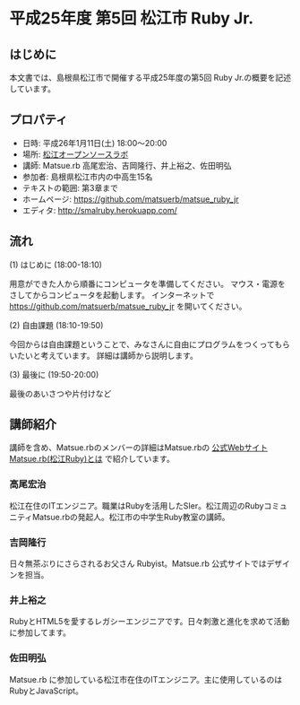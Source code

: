 # 平成25年度 第5回 松江市 Ruby Jr.

## はじめに

本文書では、島根県松江市で開催する平成25年度の第5回 Ruby Jr.の概要を記述しています。

## プロパティ

* 日時: 平成26年1月11日(土) 18:00〜20:00
* 場所: [松江オープンソースラボ](http://www1.city.matsue.shimane.jp/sangyoushinkou/ruby/rubycity/rabo/open.html)
* 講師: Matsue.rb 高尾宏治、吉岡隆行、井上裕之、佐田明弘
* 参加者: 島根県松江市内の中高生15名
* テキストの範囲: 第3章まで
* ホームページ: https://github.com/matsuerb/matsue_ruby_jr
* エディタ: http://smalruby.herokuapp.com/

## 流れ

(1) はじめに (18:00-18:10)

用意ができた人から順番にコンピュータを準備してください。
マウス・電源をさしてからコンピュータを起動します。
インターネットで https://github.com/matsuerb/matsue_ruby_jr を開いてください。

(2) 自由課題 (18:10-19:50)

今回からは自由課題ということで、みなさんに自由にプログラムをつくってもらいたいと考えています。
詳細は講師から説明します。

(3) 最後に (19:50-20:00)

最後のあいさつや片付けなど

## 講師紹介

講師を含め、Matsue.rbのメンバーの詳細はMatsue.rbの [公式Webサイト](http://matsue.rubyist.net/) [Matsue.rb(松江Ruby)とは](http://matsue.rubyist.net/members/) で紹介しています。

### 高尾宏治

松江在住のITエンジニア。職業はRubyを活用したSIer。松江周辺のRubyコミュニティMatsue.rbの発起人。松江市の中学生Ruby教室の講師。

### 吉岡隆行

日々無茶ぶりにさらされるお父さん Rubyist。Matsue.rb 公式サイトではデザインを担当。

### 井上裕之

RubyとHTML5を愛するレガシーエンジニアです。日々刺激と進化を求めて活動に参加してます。

### 佐田明弘

Matsue.rb に参加している松江市在住のITエンジニア。主に使用しているのはRubyとJavaScript。
